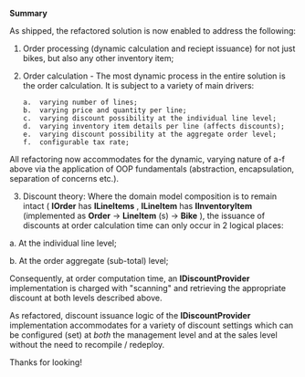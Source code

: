 **Summary**

As shipped, the refactored solution is now enabled to address the following:

1.  Order processing (dynamic calculation and reciept issuance) for not just bikes, but also any other inventory item;

2.  Order calculation - The most dynamic process in the entire solution is the order calculation.  It is subject to a variety of main drivers:

        a.  varying number of lines;
        b.  varying price and quantity per line;
        c.  varying discount possibility at the individual line level;
        d.  varying inventory item details per line (affects discounts);
        e.  varying discount possibility at the aggregate order level;
        f.  configurable tax rate;

All refactoring now accommodates for the dynamic, varying nature of a-f above via the application of OOP fundamentals (abstraction, encapsulation, separation of concerns etc.).

3. Discount theory:  Where the domain model composition is to remain intact ( **IOrder** has **ILineItems** , **ILineItem** has **IInventoryItem** (implemented as **Order** -&gt; **LineItem** (s) -&gt; **Bike** ), the issuance of discounts at order calculation time can only occur in 2 logical places:

a.  At the individual line level;

b.  At the order aggregate (sub-total) level;

Consequently, at order computation time, an **IDiscountProvider** implementation is charged with &quot;scanning&quot; and retrieving the appropriate discount at both levels described above.

As refactored, discount issuance logic of the **IDiscountProvider** implementation accommodates for a variety of discount settings which can be configured (set) at _both_ the management level and at the sales level without the need to recompile / redeploy.

Thanks for looking!